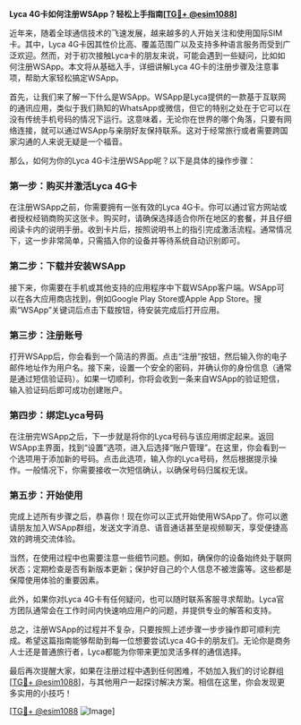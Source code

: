**Lyca 4G卡如何注册WSApp？轻松上手指南[[TG💪+ @esim1088](https://t.me/s/esim1088)]**

近年来，随着全球通信技术的飞速发展，越来越多的人开始关注和使用国际SIM卡。其中，Lyca 4G卡因其性价比高、覆盖范围广以及支持多种语言服务而受到广泛欢迎。然而，对于初次接触Lyca卡的朋友来说，可能会遇到一些疑问，比如如何注册WSApp。本文将从基础入手，详细讲解Lyca 4G卡的注册步骤及注意事项，帮助大家轻松搞定WSApp。

首先，让我们来了解一下什么是WSApp。WSApp是Lyca提供的一款基于互联网的通讯应用，类似于我们熟知的WhatsApp或微信，但它的特别之处在于它可以在没有传统手机号码的情况下运行。这意味着，无论你在世界的哪个角落，只要有网络连接，就可以通过WSApp与亲朋好友保持联系。这对于经常旅行或者需要跨国家沟通的人来说无疑是一个福音。

那么，如何为你的Lyca 4G卡注册WSApp呢？以下是具体的操作步骤：

### **第一步：购买并激活Lyca 4G卡**
在注册WSApp之前，你需要拥有一张有效的Lyca 4G卡。你可以通过官方网站或者授权经销商购买这张卡。购买时，请确保选择适合你所在地区的套餐，并且仔细阅读卡内的说明手册。收到卡片后，按照说明书上的指引完成激活流程。通常情况下，这一步非常简单，只需插入你的设备并等待系统自动识别即可。

### **第二步：下载并安装WSApp**
接下来，你需要在手机或其他支持的应用程序中下载WSApp客户端。WSApp可以在各大应用商店找到，例如Google Play Store或Apple App Store。搜索“WSApp”关键词后点击下载按钮，待安装完成后打开应用。

### **第三步：注册账号**
打开WSApp后，你会看到一个简洁的界面。点击“注册”按钮，然后输入你的电子邮件地址作为用户名。接下来，设置一个安全的密码，并确认你的身份信息（通常是通过短信验证码）。如果一切顺利，你将会收到一条来自WSApp的验证短信，输入验证码后即可成功创建账户。

### **第四步：绑定Lyca号码**
在注册完WSApp之后，下一步就是将你的Lyca号码与该应用绑定起来。返回WSApp主界面，找到“设置”选项，进入后选择“账户管理”。在这里，你会看到一个选项用于添加新的号码。点击此选项，输入你的Lyca号码，然后根据提示操作。一般情况下，你需要接收一次短信确认，以确保号码归属权无误。

### **第五步：开始使用**
完成上述所有步骤之后，恭喜你！现在你可以正式开始使用WSApp了。你可以邀请朋友加入WSApp群组，发送文字消息、语音通话甚至是视频聊天，享受便捷高效的跨境交流体验。

当然，在使用过程中也需要注意一些细节问题。例如，确保你的设备始终处于联网状态；定期检查是否有新版本更新；保护好自己的个人信息不被泄露等。这些都是保障使用体验的重要因素。

此外，如果你对Lyca 4G卡有任何疑问，也可以随时联系客服寻求帮助。Lyca官方团队通常会在工作时间内快速响应用户的问题，并提供专业的解答和支持。

总之，注册WSApp的过程并不复杂，只要按照上述步骤一步步操作即可顺利完成。希望这篇指南能够帮助到每一位想要尝试Lyca 4G卡的朋友们。无论你是商务人士还是普通旅行者，Lyca都能为你带来更加灵活多样的通信选择。

最后再次提醒大家，如果在注册过程中遇到任何困难，不妨加入我们的讨论群组[[TG💪+ @esim1088](https://t.me/s/esim1088)]，与其他用户一起探讨解决方案。相信在这里，你会发现更多实用的小技巧！

[[TG💪+ @esim1088](https://t.me/s/esim1088) ![Image](https://i.postimg.cc/4NQfJmqS/Snipaste-2025-05-13-00-14-12.png)]